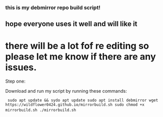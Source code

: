 ### this is my debmirror repo build script!

## hope everyone uses it well and will like it

# there will be a lot fof re editing so please let me know if there are any issues.


Step one:

Download and run my script by running these commands:




` ` `
sudo apt update && sydo apt update
sudo apt install debmirror
wget https://wildflower0424.github.io/mirrorbuild.sh
sudo chmod +x mirrorbuild.sh
./mirrorbuild.sh
` ` `



